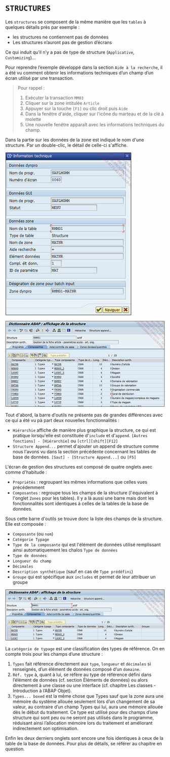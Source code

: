 # **`STRUCTURES`**

Les `structures` se composent de la même manière que les `tables` à quelques détails près par exemple :

- les structures ne contiennent pas de données
- Les structures n’auront pas de gestion d’écrans

Ce qui induit qu’il n’y a pas de type de structure (`Applicative`, `Customizing`)...

Pour reprendre l’exemple développé dans la section `Aide à la recherche`, il a été vu comment obtenir les informations techniques d’un champ d’un écran utilisé par une transaction.

> Pour rappel :
>
> 1. Exécuter la transaction `MM03`
> 2. Cliquer sur la zone intitulée `Article`
> 3. Appuyer sur la touche `[F1]` ou clic droit puis `Aide`
> 4. Dans la fenêtre d'aide, cliquer sur l'icône du marteau et de la clé à molette
> 5. Une nouvelle fenêtre apparaît avec les informations techniques du champ.

Dans la partie sur les données de la zone est indiqué le nom d'une structure. Par un double-clic, le détail de celle-ci s'affiche.

![](../99%20-%20Ressources/06_Tables_DB%20-%2011%20-%2001.png)

![](../99%20-%20Ressources/06_Tables_DB%20-%2011%20-%2002.png)

Tout d'abord, la barre d'outils ne présente pas de grandes différences avec ce qui a été vu pà part deux nouvelles fonctionnalités :

- `Hiérarchie` affiche de manière plus graphique la structure, ce qui est pratique lorsqu'elle est constituée d'`include` et d'`append`. `[Autres fonctions] - [Hiérarchie]` ou `[ctrl][shift][F12]`
- `Structure Append...` permet d'ajouter un append de structure comme nous l'avons vu dans la section précédente concernant les tables de base de données. `[Saut] - [Structure Append...]` ou `[F5]`

L'écran de gestion des structures est composé de quatre onglets avec comme d'habitude :

- `Propriétés` : regroupant les mêmes informations que celles vues précédemment
- `Composantes` : regroupe tous les champs de la structure (l'équivalent à l'onglet `Zones` pour les tables). Il y a là aussi une barre mais dont les fonctionnalités sont identiques à celles de la tables de la base de données.

Sous cette barre d'outils se trouve donc la liste des champs de la structure. Elle est composée :

- `Composante` (ou `nom`)
- `Catégorie Typage`
- `Type de la composante` qui est l'élément de données utilisé remplissant ainsi automatiquement les chalos `Type de données`
- `Type de données`
- `Longueur du champ`
- `Décimales`
- `Description synthétique` (sauf en cas de `Type prédéfini`)
- `Groupe` qui est spécifique aux `includes` et permet de leur attribuer un groupe

![](../99%20-%20Ressources/06_Tables_DB%20-%2011%20-%2003.png)

La `catégorie de typage` est une classification des types de référence. On en compte trois pour les champs d’une structure :

1. `Types` fait référence directement aux `type`, `longueur` et `décimales` si renseignés, d’un élément de données composé d’un `domaine`.
2. `Réf. type` à, quant à lui, se réfère au type de référence défini dans l’élément de données (cf. section Éléments de données) ou alors directement à une classe ou une interface (cf. chapitre Les classes - Introduction à l’ABAP Objet).
3. `Types... boxed` est la même chose que Types sauf que la zone aura une mémoire du système allouée seulement lors d’un changement de sa valeur, au contraire d’un champ Types qui lui, aura une mémoire allouée dès le début du traitement. Ce type est utilisé pour des champs d’une structure qui sont peu ou ne seront pas utilisés dans le programme, réduisant ainsi l’allocation mémoire lors du traitement et améliorant indirectement son optimisation.

Enfin les deux derniers onglets sont encore une fois identiques à ceux de la table de la base de données. Pour plus de détails, se référer au chapitre en question.
